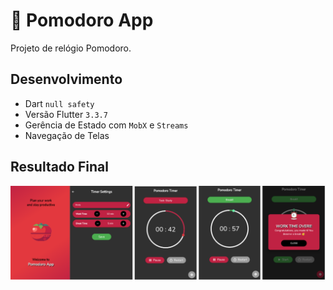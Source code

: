 # 📱 Pomodoro App

Projeto de relógio Pomodoro. 

## Desenvolvimento 
* Dart `null safety`
* Versão Flutter `3.3.7`
* Gerência de Estado com `MobX` e `Streams`
* Navegação de Telas

## Resultado Final
![APP](lib/assets/images/app.PNG)
